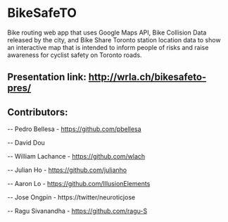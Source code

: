 BikeSafeTO
==========

Bike routing web app that uses Google Maps API, Bike Collision Data released by the city, and Bike Share Toronto station location data to show an interactive map that is intended to inform people of risks and raise awareness for cyclist safety on Toronto roads. 


Presentation link: http://wrla.ch/bikesafeto-pres/
--
Contributors:
--
-- Pedro Bellesa - https://github.com/pbellesa

-- David Dou

-- William Lachance - https://github.com/wlach

-- Julian Ho - https://github.com/julianho

-- Aaron Lo - https://github.com/IllusionElements

-- Jose Ongpin - https://twitter/neuroticjose

-- Ragu Sivanandha - https://github.com/ragu-S
